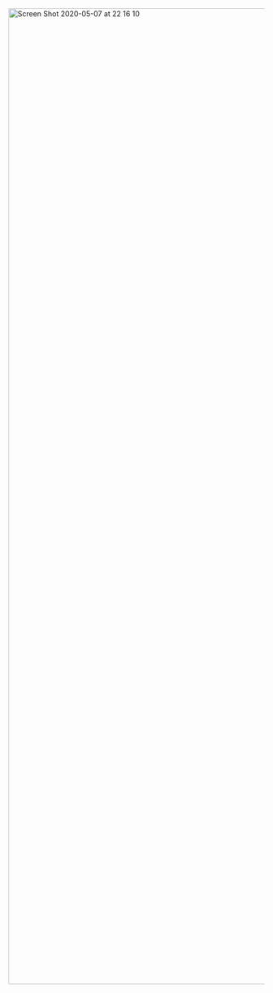 <img width="1920" alt="Screen Shot 2020-05-07 at 22 16 10" src="https://user-images.githubusercontent.com/621906/81359802-8cda9300-90b0-11ea-8be1-7e1d7469c45c.png">
